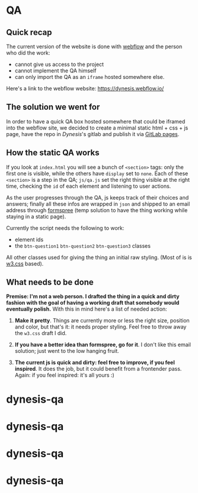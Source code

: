 # QA

## Quick recap
The current version of the website is done with [webflow](https://webflow.com/) and the person who did the work:
* cannot give us access to the project
* cannot implement the QA himself
* can only import the QA as an `iframe` hosted somewhere else.

Here's a link to the webflow website: https://dynesis.webflow.io/

## The solution we went for
In order to have a quick QA box hosted somewhere that could be iframed into the webflow site, we decided to create a minimal static html + css + js page, have the repo in *Dynesis*'s gitlab and publish it via [GitLab pages](https://docs.gitlab.com/ee/user/project/pages/).

## How the static QA works
If you look at `index.html` you will see a bunch of `<section>` tags: only the first one is visible, while the others have `display` set to `none`.
Each of these `<section>` is a step in the QA; `js/qa.js` set the right thing visible at the right time, checking the `id` of each element and listening to user actions.

As the user progresses through the QA, js keeps track of their choices and answers; finally all these infos are wrapped in `json` and shipped to an email address through [formspree](https://formspree.io/) (temp solution to have the thing working while staying in a static page).

Currently the script needs the following to work:
* element ids
* the `btn-question1` `btn-question2` `btn-question3` classes

All other classes used for giving the thing an initial raw styling. (Most of is is [w3.css](https://github.com/vitorlans/w3-css) based).

## What needs to be done
**Premise: I'm not a web person. I drafted the thing in a quick and dirty fashion with the goal of having a working draft that somebody would eventually polish.**
With this in mind here's a list of needed action:

1. **Make it pretty**. Things are currently more or less the right size, position and color, but that's it: it needs proper styling. Feel free to throw away the `w3.css` draft I did.

2. **If you have a better idea than formspree, go for it**. I don't like this email solution; just went to the low hanging fruit.

3. **The current js is quick and dirty: feel free to improve, if you feel inspired**. It does the job, but it could benefit from a frontender pass. Again: if you feel inspired: it's all yours :)


# dynesis-qa
# dynesis-qa
# dynesis-qa
# dynesis-qa
